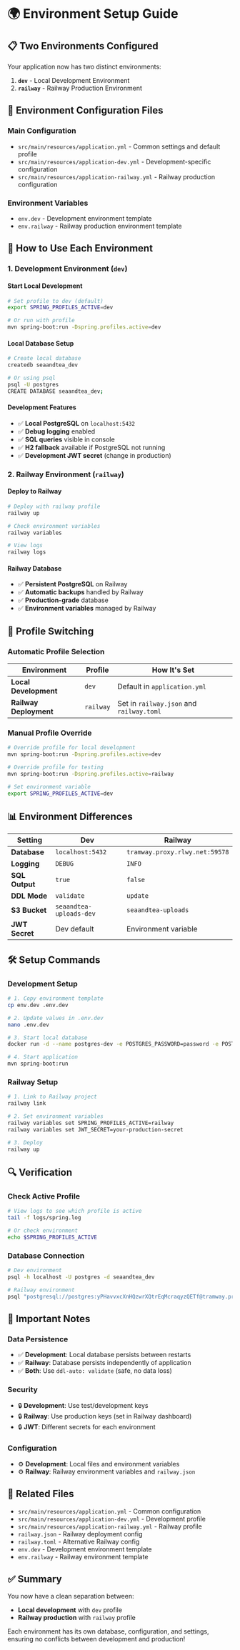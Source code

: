 # 🌍 Environment Setup Guide

## 📋 **Two Environments Configured**

Your application now has two distinct environments:

1. **`dev`** - Local Development Environment
2. **`railway`** - Railway Production Environment

## 🔧 **Environment Configuration Files**

### **Main Configuration**
- `src/main/resources/application.yml` - Common settings and default profile
- `src/main/resources/application-dev.yml` - Development-specific configuration
- `src/main/resources/application-railway.yml` - Railway production configuration

### **Environment Variables**
- `env.dev` - Development environment template
- `env.railway` - Railway production environment template

## 🚀 **How to Use Each Environment**

### **1. Development Environment (`dev`)**

#### **Start Local Development**
```bash
# Set profile to dev (default)
export SPRING_PROFILES_ACTIVE=dev

# Or run with profile
mvn spring-boot:run -Dspring.profiles.active=dev
```

#### **Local Database Setup**
```bash
# Create local database
createdb seaandtea_dev

# Or using psql
psql -U postgres
CREATE DATABASE seaandtea_dev;
```

#### **Development Features**
- ✅ **Local PostgreSQL** on `localhost:5432`
- ✅ **Debug logging** enabled
- ✅ **SQL queries** visible in console
- ✅ **H2 fallback** available if PostgreSQL not running
- ✅ **Development JWT secret** (change in production)

### **2. Railway Environment (`railway`)**

#### **Deploy to Railway**
```bash
# Deploy with railway profile
railway up

# Check environment variables
railway variables

# View logs
railway logs
```

#### **Railway Database**
- ✅ **Persistent PostgreSQL** on Railway
- ✅ **Automatic backups** handled by Railway
- ✅ **Production-grade** database
- ✅ **Environment variables** managed by Railway

## 🔄 **Profile Switching**

### **Automatic Profile Selection**

| Environment | Profile | How It's Set |
|-------------|---------|--------------|
| **Local Development** | `dev` | Default in `application.yml` |
| **Railway Deployment** | `railway` | Set in `railway.json` and `railway.toml` |

### **Manual Profile Override**
```bash
# Override profile for local development
mvn spring-boot:run -Dspring.profiles.active=dev

# Override profile for testing
mvn spring-boot:run -Dspring.profiles.active=railway

# Set environment variable
export SPRING_PROFILES_ACTIVE=dev
```

## 📊 **Environment Differences**

| Setting | Dev | Railway |
|---------|-----|---------|
| **Database** | `localhost:5432` | `tramway.proxy.rlwy.net:59578` |
| **Logging** | `DEBUG` | `INFO` |
| **SQL Output** | `true` | `false` |
| **DDL Mode** | `validate` | `update` |
| **S3 Bucket** | `seaandtea-uploads-dev` | `seaandtea-uploads` |
| **JWT Secret** | Dev default | Environment variable |

## 🛠️ **Setup Commands**

### **Development Setup**
```bash
# 1. Copy environment template
cp env.dev .env.dev

# 2. Update values in .env.dev
nano .env.dev

# 3. Start local database
docker run -d --name postgres-dev -e POSTGRES_PASSWORD=password -e POSTGRES_DB=seaandtea_dev -p 5432:5432 postgres:15

# 4. Start application
mvn spring-boot:run
```

### **Railway Setup**
```bash
# 1. Link to Railway project
railway link

# 2. Set environment variables
railway variables set SPRING_PROFILES_ACTIVE=railway
railway variables set JWT_SECRET=your-production-secret

# 3. Deploy
railway up
```

## 🔍 **Verification**

### **Check Active Profile**
```bash
# View logs to see which profile is active
tail -f logs/spring.log

# Or check environment
echo $SPRING_PROFILES_ACTIVE
```

### **Database Connection**
```bash
# Dev environment
psql -h localhost -U postgres -d seaandtea_dev

# Railway environment
psql "postgresql://postgres:yPHavvxcXnHQzwrXQtrEqMcraqyzQETf@tramway.proxy.rlwy.net:59578/railway"
```

## 🚨 **Important Notes**

### **Data Persistence**
- ✅ **Development**: Local database persists between restarts
- ✅ **Railway**: Database persists independently of application
- ✅ **Both**: Use `ddl-auto: validate` (safe, no data loss)

### **Security**
- 🔒 **Development**: Use test/development keys
- 🔒 **Railway**: Use production keys (set in Railway dashboard)
- 🔒 **JWT**: Different secrets for each environment

### **Configuration**
- ⚙️ **Development**: Local files and environment variables
- ⚙️ **Railway**: Railway environment variables and `railway.json`

## 🔗 **Related Files**

- `src/main/resources/application.yml` - Common configuration
- `src/main/resources/application-dev.yml` - Development profile
- `src/main/resources/application-railway.yml` - Railway profile
- `railway.json` - Railway deployment config
- `railway.toml` - Alternative Railway config
- `env.dev` - Development environment template
- `env.railway` - Railway environment template

## ✅ **Summary**

You now have a clean separation between:
- **Local development** with `dev` profile
- **Railway production** with `railway` profile

Each environment has its own database, configuration, and settings, ensuring no conflicts between development and production!
